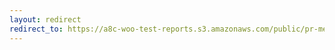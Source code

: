 ```yaml
---
layout: redirect
redirect_to: https://a8c-woo-test-reports.s3.amazonaws.com/public/pr-merge/42000/e2e/index.html
---
```

